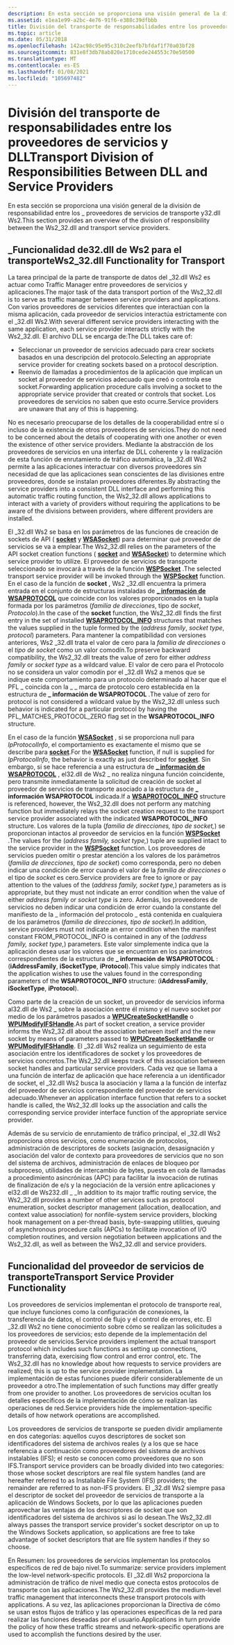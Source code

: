 ```yaml
---
description: En esta sección se proporciona una visión general de la división de responsabilidad entre los \_ proveedores de servicios de transporte y32.dll Ws2.
ms.assetid: e1ea1e99-a2bc-4e76-91f6-e388c39dfbbb
title: División del transporte de responsabilidades entre los proveedores de servicios y DLL
ms.topic: article
ms.date: 05/31/2018
ms.openlocfilehash: 142ac98c95e95c310c2eefb7bfdaf1f70a03bf28
ms.sourcegitcommit: 831e8f3db78ab820e1710cede244553c70e50500
ms.translationtype: MT
ms.contentlocale: es-ES
ms.lasthandoff: 01/08/2021
ms.locfileid: "105697482"
---
```

# <a name="transport-division-of-responsibilities-between-dll-and-service-providers"></a><span data-ttu-id="93a06-103">División del transporte de responsabilidades entre los proveedores de servicios y DLL</span><span class="sxs-lookup"><span data-stu-id="93a06-103">Transport Division of Responsibilities Between DLL and Service Providers</span></span>

<span data-ttu-id="93a06-104">En esta sección se proporciona una visión general de la división de responsabilidad entre los \_ proveedores de servicios de transporte y32.dll Ws2.</span><span class="sxs-lookup"><span data-stu-id="93a06-104">This section provides an overview of the division of responsibility between the Ws2\_32.dll and transport service providers.</span></span>

## <a name="ws2_32dll-functionality-for-transport"></a><span data-ttu-id="93a06-105">\_Funcionalidad de32.dll de Ws2 para el transporte</span><span class="sxs-lookup"><span data-stu-id="93a06-105">Ws2\_32.dll Functionality for Transport</span></span>

<span data-ttu-id="93a06-106">La tarea principal de la parte de transporte de datos del \_32.dll Ws2 es actuar como Traffic Manager entre proveedores de servicios y aplicaciones.</span><span class="sxs-lookup"><span data-stu-id="93a06-106">The major task of the data transport portion of the Ws2\_32.dll is to serve as traffic manager between service providers and applications.</span></span> <span data-ttu-id="93a06-107">Con varios proveedores de servicios diferentes que interactúan con la misma aplicación, cada proveedor de servicios interactúa estrictamente con el \_32.dll Ws2.</span><span class="sxs-lookup"><span data-stu-id="93a06-107">With several different service providers interacting with the same application, each service provider interacts strictly with the Ws2\_32.dll.</span></span> <span data-ttu-id="93a06-108">El archivo DLL se encarga de:</span><span class="sxs-lookup"><span data-stu-id="93a06-108">The DLL takes care of:</span></span>

-   <span data-ttu-id="93a06-109">Seleccionar un proveedor de servicios adecuado para crear sockets basados en una descripción del protocolo.</span><span class="sxs-lookup"><span data-stu-id="93a06-109">Selecting an appropriate service provider for creating sockets based on a protocol description.</span></span>
-   <span data-ttu-id="93a06-110">Reenvío de llamadas a procedimientos de la aplicación que implican un socket al proveedor de servicios adecuado que creó o controla ese socket.</span><span class="sxs-lookup"><span data-stu-id="93a06-110">Forwarding application procedure calls involving a socket to the appropriate service provider that created or controls that socket.</span></span> <span data-ttu-id="93a06-111">Los proveedores de servicios no saben que esto ocurre.</span><span class="sxs-lookup"><span data-stu-id="93a06-111">Service providers are unaware that any of this is happening.</span></span>

<span data-ttu-id="93a06-112">No es necesario preocuparse de los detalles de la cooperabilidad entre sí o incluso de la existencia de otros proveedores de servicios.</span><span class="sxs-lookup"><span data-stu-id="93a06-112">They do not need to be concerned about the details of cooperating with one another or even the existence of other service providers.</span></span> <span data-ttu-id="93a06-113">Mediante la abstracción de los proveedores de servicios en una interfaz de DLL coherente y la realización de esta función de enrutamiento de tráfico automática, la \_32.dll Ws2 permite a las aplicaciones interactuar con diversos proveedores sin necesidad de que las aplicaciones sean conscientes de las divisiones entre proveedores, donde se instalan proveedores diferentes.</span><span class="sxs-lookup"><span data-stu-id="93a06-113">By abstracting the service providers into a consistent DLL interface and performing this automatic traffic routing function, the Ws2\_32.dll allows applications to interact with a variety of providers without requiring the applications to be aware of the divisions between providers, where different providers are installed.</span></span>

<span data-ttu-id="93a06-114">El \_32.dll Ws2 se basa en los parámetros de las funciones de creación de sockets de API ( [**socket**](/windows/desktop/api/Winsock2/nf-winsock2-socket) y [**WSASocket**](/windows/desktop/api/Winsock2/nf-winsock2-wsasocketa)) para determinar qué proveedor de servicios se va a emplear.</span><span class="sxs-lookup"><span data-stu-id="93a06-114">The Ws2\_32.dll relies on the parameters of the API socket creation functions ( [**socket**](/windows/desktop/api/Winsock2/nf-winsock2-socket) and [**WSASocket**](/windows/desktop/api/Winsock2/nf-winsock2-wsasocketa)) to determine which service provider to utilize.</span></span> <span data-ttu-id="93a06-115">El proveedor de servicios de transporte seleccionado se invocará a través de la función [**WSPSocket**](/windows/desktop/api/Ws2spi/nc-ws2spi-lpwspsocket) .</span><span class="sxs-lookup"><span data-stu-id="93a06-115">The selected transport service provider will be invoked through the [**WSPSocket**](/windows/desktop/api/Ws2spi/nc-ws2spi-lpwspsocket) function.</span></span> <span data-ttu-id="93a06-116">En el caso de la función de **socket** , Ws2 \_32.dll encuentra la primera entrada en el conjunto de estructuras instaladas de [**\_ información de WSAPROTOCOL**](/windows/win32/api/winsock2/ns-winsock2-wsaprotocol_infoa) que coincide con los valores proporcionados en la tupla formada por los parámetros (*familia de direcciones*, tipo de *socket*, *Protocolo*).</span><span class="sxs-lookup"><span data-stu-id="93a06-116">In the case of the **socket** function, the Ws2\_32.dll finds the first entry in the set of installed [**WSAPROTOCOL\_INFO**](/windows/win32/api/winsock2/ns-winsock2-wsaprotocol_infoa) structures that matches the values supplied in the tuple formed by the (*address family*, *socket type*, *protocol*) parameters.</span></span> <span data-ttu-id="93a06-117">Para mantener la compatibilidad con versiones anteriores, Ws2 \_32.dll trata el valor de cero para la *familia de direcciones* o el *tipo de socket* como un valor comodín.</span><span class="sxs-lookup"><span data-stu-id="93a06-117">To preserve backward compatibility, the Ws2\_32.dll treats the value of zero for either *address family* or *socket type* as a wildcard value.</span></span> <span data-ttu-id="93a06-118">El valor de cero para el Protocolo no se considera un valor comodín por el \_32.dll Ws2 a menos que se indique este comportamiento para un protocolo determinado al hacer que el PFL \_ coincida con la \_ \_ marca de protocolo cero establecida en la estructura de **\_ información de WSAPROTOCOL** .</span><span class="sxs-lookup"><span data-stu-id="93a06-118">The value of zero for protocol is not considered a wildcard value by the Ws2\_32.dll unless such behavior is indicated for a particular protocol by having the PFL\_MATCHES\_PROTOCOL\_ZERO flag set in the **WSAPROTOCOL\_INFO** structure.</span></span>

<span data-ttu-id="93a06-119">En el caso de la función [**WSASocket**](/windows/desktop/api/Winsock2/nf-winsock2-wsasocketa) , si se proporciona null para *lpProtocolInfo*, el comportamiento es exactamente el mismo que se describe para [**socket**](/windows/desktop/api/Winsock2/nf-winsock2-socket).</span><span class="sxs-lookup"><span data-stu-id="93a06-119">For the [**WSASocket**](/windows/desktop/api/Winsock2/nf-winsock2-wsasocketa) function, if null is supplied for *lpProtocolInfo*, the behavior is exactly as just described for [**socket**](/windows/desktop/api/Winsock2/nf-winsock2-socket).</span></span> <span data-ttu-id="93a06-120">Sin embargo, si se hace referencia a una estructura de [**\_ información de WSAPROTOCOL**](/windows/win32/api/winsock2/ns-winsock2-wsaprotocol_infoa) , el32.dll de Ws2 \_ no realiza ninguna función coincidente, pero transmite inmediatamente la solicitud de creación de socket al proveedor de servicios de transporte asociado a la estructura de **\_ información WSAPROTOCOL** indicada.</span><span class="sxs-lookup"><span data-stu-id="93a06-120">If a [**WSAPROTOCOL\_INFO**](/windows/win32/api/winsock2/ns-winsock2-wsaprotocol_infoa) structure is referenced, however, the Ws2\_32.dll does not perform any matching function but immediately relays the socket creation request to the transport service provider associated with the indicated **WSAPROTOCOL\_INFO** structure.</span></span> <span data-ttu-id="93a06-121">Los valores de la tupla (*familia de direcciones,* *tipo de socket,*) se proporcionan intactos al proveedor de servicios en la función [**WSPSocket**](/windows/desktop/api/Ws2spi/nc-ws2spi-lpwspsocket) .</span><span class="sxs-lookup"><span data-stu-id="93a06-121">The values for the (*address family,* *socket type,*) tuple are supplied intact to the service provider in the [**WSPSocket**](/windows/desktop/api/Ws2spi/nc-ws2spi-lpwspsocket) function.</span></span> <span data-ttu-id="93a06-122">Los proveedores de servicios pueden omitir o prestar atención a los valores de los parámetros (*familia de direcciones,* *tipo de socket*) como corresponda, pero no deben indicar una condición de error cuando el valor de la *familia de direcciones* o el tipo de *socket* es cero.</span><span class="sxs-lookup"><span data-stu-id="93a06-122">Service providers are free to ignore or pay attention to the values of the (*address family,* *socket type,*) parameters as is appropriate, but they must not indicate an error condition when the value of either *address family* or *socket type* is zero.</span></span> <span data-ttu-id="93a06-123">Además, los proveedores de servicios no deben indicar una condición de error cuando la constante del manifiesto de la \_ información del protocolo \_ está contenida en cualquiera de los parámetros (*familia de direcciones,* *tipo de socket*).</span><span class="sxs-lookup"><span data-stu-id="93a06-123">In addition, service providers must not indicate an error condition when the manifest constant FROM\_PROTOCOL\_INFO is contained in any of the (*address family,* *socket type,*) parameters.</span></span> <span data-ttu-id="93a06-124">Este valor simplemente indica que la aplicación desea usar los valores que se encuentran en los parámetros correspondientes de la estructura de **\_ información de WSAPROTOCOL** : (**iAddressFamily**, **iSocketType**, **iProtocol**).</span><span class="sxs-lookup"><span data-stu-id="93a06-124">This value simply indicates that the application wishes to use the values found in the corresponding parameters of the **WSAPROTOCOL\_INFO** structure: (**iAddressFamily**, **iSocketType**, **iProtocol**).</span></span>

<span data-ttu-id="93a06-125">Como parte de la creación de un socket, un proveedor de servicios informa al32.dll de Ws2 \_ sobre la asociación entre él mismo y el nuevo socket por medio de los parámetros pasados a [**WPUCreateSocketHandle**](/windows/desktop/api/Ws2spi/nf-ws2spi-wpucreatesockethandle) o [**WPUModifyIFSHandle**](/windows/desktop/api/Ws2spi/nf-ws2spi-wpumodifyifshandle).</span><span class="sxs-lookup"><span data-stu-id="93a06-125">As part of socket creation, a service provider informs the Ws2\_32.dll about the association between itself and the new socket by means of parameters passed to [**WPUCreateSocketHandle**](/windows/desktop/api/Ws2spi/nf-ws2spi-wpucreatesockethandle) or [**WPUModifyIFSHandle**](/windows/desktop/api/Ws2spi/nf-ws2spi-wpumodifyifshandle).</span></span> <span data-ttu-id="93a06-126">El \_32.dll Ws2 realiza un seguimiento de esta asociación entre los identificadores de socket y los proveedores de servicios concretos.</span><span class="sxs-lookup"><span data-stu-id="93a06-126">The Ws2\_32.dll keeps track of this association between socket handles and particular service providers.</span></span> <span data-ttu-id="93a06-127">Cada vez que se llama a una función de interfaz de aplicación que hace referencia a un identificador de socket, el \_32.dll Ws2 busca la asociación y llama a la función de interfaz del proveedor de servicios correspondiente del proveedor de servicios adecuado.</span><span class="sxs-lookup"><span data-stu-id="93a06-127">Whenever an application interface function that refers to a socket handle is called, the Ws2\_32.dll looks up the association and calls the corresponding service provider interface function of the appropriate service provider.</span></span>

<span data-ttu-id="93a06-128">Además de su servicio de enrutamiento de tráfico principal, el \_32.dll Ws2 proporciona otros servicios, como enumeración de protocolos, administración de descriptores de sockets (asignación, desasignación y asociación del valor de contexto para proveedores de servicios que no son del sistema de archivos, administración de enlaces de bloqueo por subproceso, utilidades de intercambio de bytes, puesta en cola de llamadas a procedimiento asincrónicas (APC) para facilitar la invocación de rutinas de finalización de e/s y la negociación de la versión entre aplicaciones y el32.dll de Ws232.dll \_ \_</span><span class="sxs-lookup"><span data-stu-id="93a06-128">In addition to its major traffic routing service, the Ws2\_32.dll provides a number of other services such as protocol enumeration, socket descriptor management (allocation, deallocation, and context value association) for nonfile-system service providers, blocking hook management on a per-thread basis, byte-swapping utilities, queuing of asynchronous procedure calls (APCs) to facilitate invocation of I/O completion routines, and version negotiation between applications and the Ws2\_32.dll, as well as between the Ws2\_32.dll and service providers.</span></span>

## <a name="transport-service-provider-functionality"></a><span data-ttu-id="93a06-129">Funcionalidad del proveedor de servicios de transporte</span><span class="sxs-lookup"><span data-stu-id="93a06-129">Transport Service Provider Functionality</span></span>

<span data-ttu-id="93a06-130">Los proveedores de servicios implementan el protocolo de transporte real, que incluye funciones como la configuración de conexiones, la transferencia de datos, el control de flujo y el control de errores, etc. El \_32.dll Ws2 no tiene conocimiento sobre cómo se realizan las solicitudes a los proveedores de servicios; esto depende de la implementación del proveedor de servicios.</span><span class="sxs-lookup"><span data-stu-id="93a06-130">Service providers implement the actual transport protocol which includes such functions as setting up connections, transferring data, exercising flow control and error control, etc. The Ws2\_32.dll has no knowledge about how requests to service providers are realized; this is up to the service provider implementation.</span></span> <span data-ttu-id="93a06-131">La implementación de estas funciones puede diferir considerablemente de un proveedor a otro.</span><span class="sxs-lookup"><span data-stu-id="93a06-131">The implementation of such functions may differ greatly from one provider to another.</span></span> <span data-ttu-id="93a06-132">Los proveedores de servicios ocultan los detalles específicos de la implementación de cómo se realizan las operaciones de red.</span><span class="sxs-lookup"><span data-stu-id="93a06-132">Service providers hide the implementation-specific details of how network operations are accomplished.</span></span>

<span data-ttu-id="93a06-133">Los proveedores de servicios de transporte se pueden dividir ampliamente en dos categorías: aquellos cuyos descriptores de socket son identificadores del sistema de archivos reales (y a los que se hace referencia a continuación como proveedores del sistema de archivos instalables (IFS); el resto se conocen como proveedores que no son IFS.</span><span class="sxs-lookup"><span data-stu-id="93a06-133">Transport service providers can be broadly divided into two categories: those whose socket descriptors are real file system handles (and are hereafter referred to as Installable File System (IFS) providers; the remainder are referred to as non-IFS providers.</span></span> <span data-ttu-id="93a06-134">El \_32.dll Ws2 siempre pasa el descriptor de socket del proveedor de servicios de transporte a la aplicación de Windows Sockets, por lo que las aplicaciones pueden aprovechar las ventajas de los descriptores de socket que son identificadores del sistema de archivos si así lo desean.</span><span class="sxs-lookup"><span data-stu-id="93a06-134">The Ws2\_32.dll always passes the transport service provider's socket descriptor on up to the Windows Sockets application, so applications are free to take advantage of socket descriptors that are file system handles if they so choose.</span></span>

<span data-ttu-id="93a06-135">En Resumen: los proveedores de servicios implementan los protocolos específicos de red de bajo nivel.</span><span class="sxs-lookup"><span data-stu-id="93a06-135">To summarize: service providers implement the low-level network-specific protocols.</span></span> <span data-ttu-id="93a06-136">El \_32.dll Ws2 proporciona la administración de tráfico de nivel medio que conecta estos protocolos de transporte con las aplicaciones.</span><span class="sxs-lookup"><span data-stu-id="93a06-136">The Ws2\_32.dll provides the medium-level traffic management that interconnects these transport protocols with applications.</span></span> <span data-ttu-id="93a06-137">A su vez, las aplicaciones proporcionan la Directiva de cómo se usan estos flujos de tráfico y las operaciones específicas de la red para realizar las funciones deseadas por el usuario.</span><span class="sxs-lookup"><span data-stu-id="93a06-137">Applications in turn provide the policy of how these traffic streams and network-specific operations are used to accomplish the functions desired by the user.</span></span>

 

 
